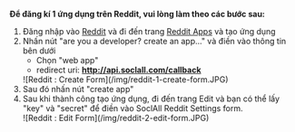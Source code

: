__Để đăng kí 1 ứng dụng trên Reddit, vui lòng làm theo các bước sau:__

1. Đăng nhập vào [Reddit](https://www.reddit.com/) và đi đến trang [Reddit Apps](https://www.reddit.com/prefs/apps/) và tạo ứng dụng
2. Nhấn nút "are you a developer? create an app..." và điền vào thông tin bên dưới
    * Chọn "web app"
    * redirect uri: __http://api.soclall.com/callback__
    <div class="soclall-br"></div>
    ![Reddit : Create Form](/img/reddit-1-create-form.JPG)
    <div class="soclall-br"></div>
3. Sau đó nhấn nút "create app"
4. Sau khi thành công tạo ứng dụng, đi đến trang Edit và bạn có thể lấy "key" và "secret" để điền vào SoclAll Reddit Settings form.
    <div class="soclall-br"></div>
    ![Reddit : Edit Form](/img/reddit-2-edit-form.JPG)
    <div class="soclall-br"></div>